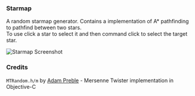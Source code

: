 ### Starmap
A random starmap generator.
Contains a implementation of A* pathfinding to pathfind between two stars.  
To use click a star to select it and then command click to select the target star.

![Starmap Screenshot](http://mcspider.oc.tc/files/Starmap.png)


### Credits

`MTRandom.h/m` by [Adam Preble](http://adampreble.net) - Mersenne Twister implementation in Objective-C